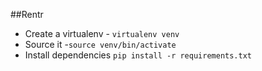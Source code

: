 ##Rentr

- Create a virtualenv - `virtualenv venv`
- Source it -`source venv/bin/activate`
- Install dependencies `pip install -r requirements.txt`
